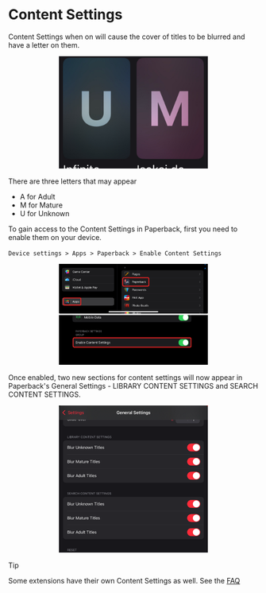 # Content Settings

Content Settings when on will cause the cover of titles to be blurred and have a letter on them.

<p align= "center"><img src="/V0.9-Content-Settings---blurred-with-U-M.png" alt="Blurred Covers" width="300"></p>

There are three letters that may appear

- A for Adult
- M for Mature
- U for Unknown

To gain access to the Content Settings in Paperback, first you need to enable them on your device.

`Device settings > Apps > Paperback > Enable Content Settings`

<p align= "center"><img src="/V0.9-Content-Settings---Device-Apps.png" alt="Device Apps" width="300"height="100" hspace="10">  <img src="/V0.9-Content-Settings---Enable-Content-Settings.png" alt="Paperback Apps Settings" width="300"height="100" hspace="10"></p>

Once enabled, two new sections for content settings will now appear in Paperback's General Settings - LIBRARY CONTENT SETTINGS and SEARCH CONTENT SETTINGS.

<p align= "center"><img src="/V0.9-Content-Settings---Content-Settings-in-Paperback.png" alt="Content Settings in Paperback" width="300"></p>

> [!TIP]
> Some extensions have their own Content Settings as well. See the [FAQ](src/faq-support.md)
